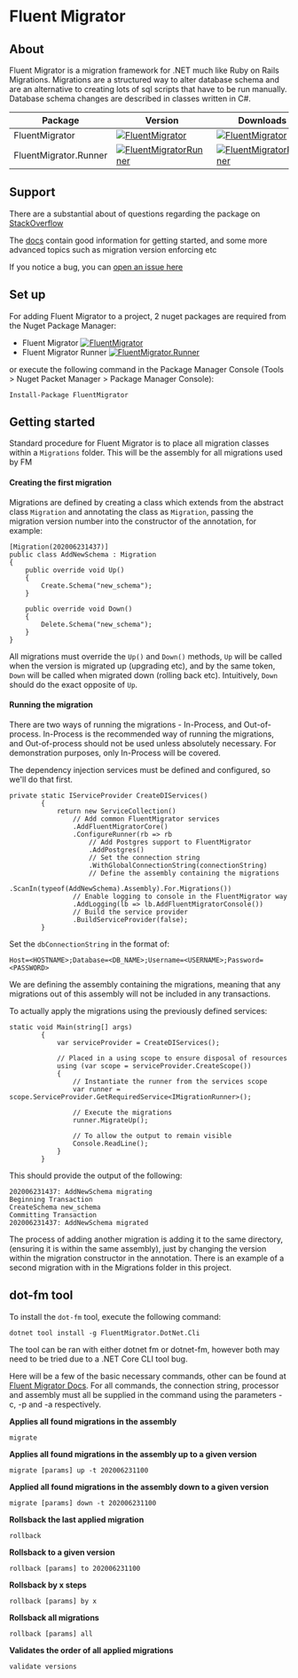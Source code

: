 ﻿# Fluent Migrator

## About

Fluent Migrator is a migration framework for .NET much like Ruby 
on Rails Migrations. Migrations are a structured way to alter 
database schema and are an alternative to creating lots of sql 
scripts that have to be run manually. Database schema 
changes are described in classes written in C#.

Package      | Version   | Downloads
--------------------|----------|-------------
FluentMigrator    | [![FluentMigrator](https://img.shields.io/nuget/v/FluentMigrator.svg)](https://www.nuget.org/packages/FluentMigrator/) | [![FluentMigrator](https://img.shields.io/nuget/dt/FluentMigrator.svg)](https://www.nuget.org/packages/FluentMigrator/)
FluentMigrator.Runner    | [![FluentMigratorRunner](https://img.shields.io/nuget/v/FluentMigrator.Runner.svg)](https://www.nuget.org/packages/FluentMigrator.Runner/) | [![FluentMigratorRunner](https://img.shields.io/nuget/dt/FluentMigrator.Runner.svg)](https://www.nuget.org/packages/FluentMigrator.Runner/)

## Support

There are a substantial about of questions regarding the package on [StackOverflow](https://stackoverflow.com/questions/tagged/fluent-migrator)

The [docs](https://fluentmigrator.github.io/articles/intro.html) contain good information for getting started, and some more advanced topics such as migration version enforcing etc

If you notice a bug, you can [open an issue here](https://github.com/fluentmigrator/fluentmigrator/issues)

## Set up

For adding Fluent Migrator to a project, 2 nuget packages are required from the Nuget Package Manager:
 - Fluent Migrator [![FluentMigrator](http://img.shields.io/nuget/dt/FluentMigrator.svg?style=flat)](https://www.nuget.org/packages/FluentMigrator/)
 - Fluent Migrator Runner [![FluentMigrator.Runner](http://img.shields.io/nuget/dt/FluentMigrator.Runner.svg?style=flat)](https://www.nuget.org/packages/FluentMigrator.Runner/)

or execute the following command in the Package Manager Console (Tools > Nuget Packet Manager > Package Manager Console):

	Install-Package FluentMigrator

## Getting started

Standard procedure for Fluent Migrator is to place all migration classes
within a `Migrations` folder. This will be the assembly for all 
migrations used by FM

#### Creating the first migration

Migrations are defined by creating a class which extends from the 
abstract class `Migration` and annotating the class as `Migration`,
 passing the migration version number into the constructor of the annotation, for example:
	
    [Migration(202006231437)]
    public class AddNewSchema : Migration
    {
        public override void Up()
        {
            Create.Schema("new_schema");
        }

        public override void Down()
        {
            Delete.Schema("new_schema");
        }
    }

All migrations must override the `Up()` and `Down()` methods, 
`Up` will be called when the version is migrated up (upgrading 
etc), and by the same token, `Down` will be called when migrated 
down (rolling back etc). Intuitively, `Down` should do the exact 
opposite of `Up`.

#### Running the migration

There are two ways of running the migrations - In-Process, 
and Out-of-process. In-Process is the recommended way of running the migrations,
and Out-of-process should not be used unless absolutely necessary.
For demonstration purposes, only In-Process will be covered.

The dependency injection services must be defined and configured, 
so we'll do that first.

    private static IServiceProvider CreateDIServices()
            {
                return new ServiceCollection()
                    // Add common FluentMigrator services
                    .AddFluentMigratorCore()
                    .ConfigureRunner(rb => rb
                        // Add Postgres support to FluentMigrator
                        .AddPostgres()
                        // Set the connection string
                        .WithGlobalConnectionString(connectionString)
                        // Define the assembly containing the migrations
                        .ScanIn(typeof(AddNewSchema).Assembly).For.Migrations())
                    // Enable logging to console in the FluentMigrator way
                    .AddLogging(lb => lb.AddFluentMigratorConsole())
                    // Build the service provider
                    .BuildServiceProvider(false);
            }

Set the `dbConnectionString` in the format of:

`Host=<HOSTNAME>;Database=<DB_NAME>;Username=<USERNAME>;Password=<PASSWORD>`

We are defining the assembly containing the migrations,
meaning that any migrations out of this assembly will not be included
 in any transactions.

To actually apply the migrations using the previously defined services:

    static void Main(string[] args)
            {
                var serviceProvider = CreateDIServices();

                // Placed in a using scope to ensure disposal of resources
                using (var scope = serviceProvider.CreateScope())
                {
                    // Instantiate the runner from the services scope
                    var runner = scope.ServiceProvider.GetRequiredService<IMigrationRunner>();

                    // Execute the migrations
                    runner.MigrateUp();

                    // To allow the output to remain visible
                    Console.ReadLine();
                }
            }

This should provide the output of the following:


    202006231437: AddNewSchema migrating
    Beginning Transaction
    CreateSchema new_schema
    Committing Transaction
    202006231437: AddNewSchema migrated

The process of adding another migration is adding it to the same directory, (ensuring it is within the same
assembly), just by changing the version within the migration constructor in the annotation. There is an
example of a second migration with in the Migrations folder in this project.

## dot-fm tool

To install the `dot-fm` tool, execute the following command:

    dotnet tool install -g FluentMigrator.DotNet.Cli

The tool can be ran with either dotnet fm or dotnet-fm, however both may need
to be tried due to a .NET Core CLI tool bug.

Here will be a few of the basic necessary commands, other can be found at [Fluent
Migrator Docs](https://fluentmigrator.github.io/articles/runners/dotnet-fm.html). 
For all commands, the connection string, processor and assembly must all be supplied 
in the command using the parameters -c, -p and -a respectively.


<b>Applies all found migrations in the assembly</b>

    migrate

<b>Applies all found migrations in the assembly up to a given version</b>

    migrate [params] up -t 202006231100

<b>Applied all found migrations in the assembly down to a given version</b>

    migrate [params] down -t 202006231100

<b>Rollsback the last applied migration</b>

    rollback

<b>Rollsback to a given version</b>

    rollback [params] to 202006231100

<b>Rollsback by x steps</b>

    rollback [params] by x

<b>Rollsback all migrations</b>

    rollback [params] all

<b>Validates the order of all applied migrations</b>

    validate versions

    
